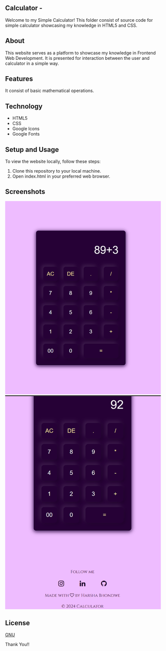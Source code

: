 ## Calculator -
Welcome to my Simple Calculator! This folder consist of source code for simple calculator showcasing my knowledge in HTML5 and CSS.

## About 
This website serves as a platform to showcase my knowledge in Frontend Web Development. It is presented for interaction between the user and calculator in a simple way.

## Features
It consist of basic mathematical operations.

## Technology
- HTML5
- CSS
- Google Icons
- Google Fonts

## Setup and Usage
To view the website locally, follow these steps:

1. Clone this repository to your local machine.
2. Open index.html in your preferred web browser.

## Screenshots
![alt text](<Images/Screenshot 2024-05-10 234254.png>)
![alt text](<Images/Screenshot 2024-05-10 234314.png>)

## License
[GNU](License)

Thank You!!